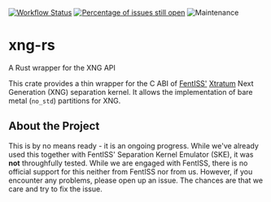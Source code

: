 [![Workflow Status](https://github.com/aeronautical-informatics/xng-rs/workflows/main/badge.svg)](https://github.com/aeronautical-informatics/xng-rs/actions?query=workflow%3A%22main%22)
[![Percentage of issues still open](https://isitmaintained.com/badge/open/aeronautical-informatics/xng-rs.svg)](https://isitmaintained.com/project/aeronautical-informatics/xng-rs "Percentage of issues still open")
![Maintenance](https://img.shields.io/badge/maintenance-activly--developed-brightgreen.svg)

# xng-rs

A Rust wrapper for the XNG API

This crate provides a thin wrapper for the C ABI of [FentISS'](https://fentiss.com/)
[Xtratum](https://fentiss.com/products/hypervisor/) Next Generation (XNG) separation kernel. It
allows the implementation of bare metal (`no_std`) partitions for XNG.


## About the Project

This is by no means ready - it is an ongoing progress. While we've already used this together
with FentISS' Separation Kernel Emulator (SKE), it was __not__ throughfully tested. While
we are engaged with FentISS, there is no official support for this neither from FentISS nor
from us. However, if you encounter any problems, please open up an issue. The chances are that
we care and try to fix the issue.
